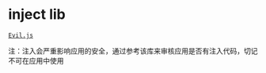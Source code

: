 # inject lib

[` Evil.js `](https://github.com/duo001/evil.js)

注：注入会严重影响应用的安全，通过参考该库来审核应用是否有注入代码，切记不可在应用中使用
